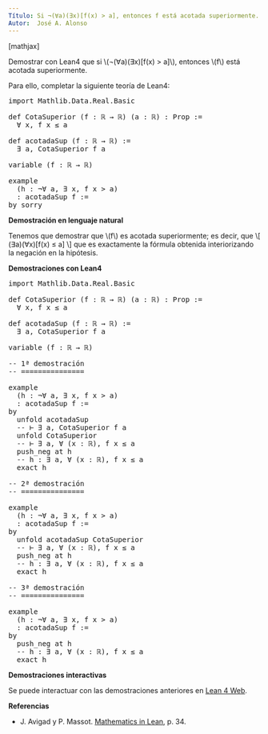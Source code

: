 ```yaml
---
Título: Si ¬(∀a)(∃x)[f(x) > a]​, entonces f está acotada superiormente.
Autor:  José A. Alonso
---
```


[mathjax]

Demostrar con Lean4 que si \\(¬(∀a)(∃x)[f(x) > a]\\)​, entonces \\(f\\) está acotada superiormente.

Para ello, completar la siguiente teoría de Lean4:

<pre lang="lean">
import Mathlib.Data.Real.Basic

def CotaSuperior (f : ℝ → ℝ) (a : ℝ) : Prop :=
  ∀ x, f x ≤ a

def acotadaSup (f : ℝ → ℝ) :=
  ∃ a, CotaSuperior f a

variable (f : ℝ → ℝ)

example
  (h : ¬∀ a, ∃ x, f x > a)
  : acotadaSup f :=
by sorry
</pre>
<!--more-->

<b>Demostración en lenguaje natural</b>

Tenemos que demostrar que \\(f\\) es acotada superiormente; es decir, que
\\[ (∃a)(∀x)[f(x) ≤ a] \\]
que es exactamente la fórmula obtenida interiorizando la negación en la hipótesis.

<b>Demostraciones con Lean4</b>

<pre lang="lean">
import Mathlib.Data.Real.Basic

def CotaSuperior (f : ℝ → ℝ) (a : ℝ) : Prop :=
  ∀ x, f x ≤ a

def acotadaSup (f : ℝ → ℝ) :=
  ∃ a, CotaSuperior f a

variable (f : ℝ → ℝ)

-- 1ª demostración
-- ===============

example
  (h : ¬∀ a, ∃ x, f x > a)
  : acotadaSup f :=
by
  unfold acotadaSup
  -- ⊢ ∃ a, CotaSuperior f a
  unfold CotaSuperior
  -- ⊢ ∃ a, ∀ (x : ℝ), f x ≤ a
  push_neg at h
  -- h : ∃ a, ∀ (x : ℝ), f x ≤ a
  exact h

-- 2ª demostración
-- ===============

example
  (h : ¬∀ a, ∃ x, f x > a)
  : acotadaSup f :=
by
  unfold acotadaSup CotaSuperior
  -- ⊢ ∃ a, ∀ (x : ℝ), f x ≤ a
  push_neg at h
  -- h : ∃ a, ∀ (x : ℝ), f x ≤ a
  exact h

-- 3ª demostración
-- ===============

example
  (h : ¬∀ a, ∃ x, f x > a)
  : acotadaSup f :=
by
  push_neg at h
  -- h : ∃ a, ∀ (x : ℝ), f x ≤ a
  exact h
</pre>

<b>Demostraciones interactivas</b>

Se puede interactuar con las demostraciones anteriores en <a href="https://live.lean-lang.org/#url=https://raw.githubusercontent.com/jaalonso/Calculemus2/main/src/CS_de_acotada_superiormente.lean" rel="noopener noreferrer" target="_blank">Lean 4 Web</a>.

<b>Referencias</b>

<ul>
<li> J. Avigad y P. Massot. <a href="https://bit.ly/3U4UjBk">Mathematics in Lean</a>, p. 34.</li>
</ul>
